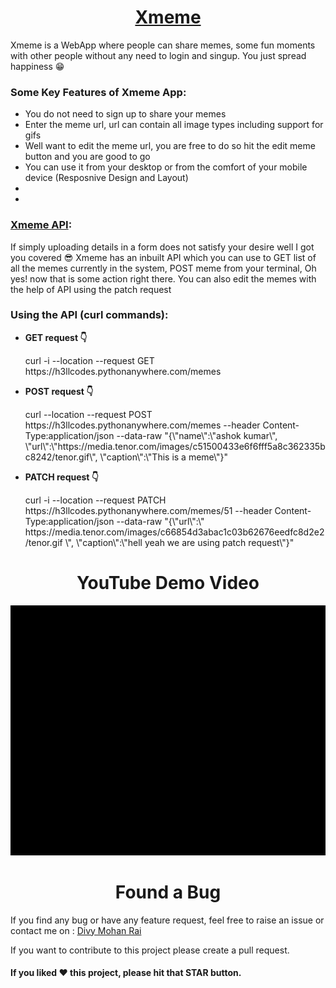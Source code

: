 
<h1 align="center"><a href="https://h3llcodes.pythonanywhere.com" target="_blank">Xmeme</a></h1>
  
Xmeme is a WebApp where people can share memes, some fun moments with other people without any need to login and singup. You just spread happiness 😁

<h3>Some Key Features of Xmeme App:</h3>
<ul>
  <li> You do not need to sign up to share your memes</li>
  <li> Enter the meme url, url can contain all image types including support for gifs</li>
  <li> Well want to edit the meme url, you are free to do so hit the edit meme button and you are good to go</li>
  <li> You can use it from your desktop or from the comfort of your mobile device (Resposnive Design and Layout)</li>
  <li></li>
  <li></li>
</ul>

<h3><a href="https://h3llcodes.pythonanywhere.com/memes" target="_blank">Xmeme API</a>:</h3>
<p>
If simply uploading details in a form does not satisfy your desire well I got you covered 😎 Xmeme has an inbuilt API which you can use to GET list of all the memes currently in the system, POST meme from your terminal, Oh yes! now that is some action right there. You can also edit the memes with the help of API using the patch request
  
<h3>Using the API (curl commands):</h3>
<ul>
  <li><b>GET request 👇</b> <p> curl -i --location --request GET https://h3llcodes.pythonanywhere.com/memes</p></li>

  <li><b>POST request 👇</b>  <p>curl --location --request POST https://h3llcodes.pythonanywhere.com/memes --header Content-Type:application/json --data-raw "{\"name\":\"ashok kumar\",  \"url\":\"https://media.tenor.com/images/c51500433e6f6fff5a8c362335bc8242/tenor.gif\",  \"caption\":\"This is a meme\"}"</p> </li>
  
  <li><b>PATCH request 👇</b>  <p>curl -i --location --request PATCH  https://h3llcodes.pythonanywhere.com/memes/51 --header Content-Type:application/json --data-raw "{\"url\":\" https://media.tenor.com/images/c66854d3abac1c03b62676eedfc8d2e2/tenor.gif \",  \"caption\":\"hell yeah we are using patch request\"}"</p> </li>
  
</ul>

<h1 align="center">YouTube Demo Video</h1>

<p align="center">
  <a href="https://youtu.be/4bmlVy1W9Y0"><img src="https://github.com/divy-14/Data-structures-and-Algorithms/blob/master/Result_images/xmeme_logo.gif" alt="demo Xmeme" width="600px" height="400px"></a>
</p>

<h1 align="center">Found a Bug</h1>
<p> 
If you find any bug or have any feature request, feel free to raise an issue or contact me on : <a href="mailto:divymohanrai@gmail.com"> Divy Mohan Rai </a>
</p>
<p>
If you want to contribute to this project please create a pull request.
</p>

#### If you liked ♥ this project, please hit that **STAR** button.
